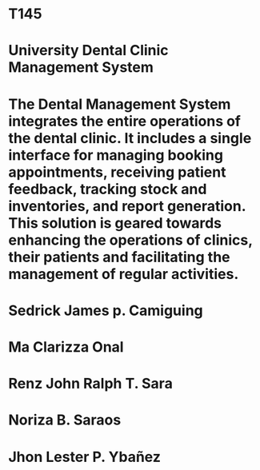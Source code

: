 # T145
# University Dental Clinic Management System


# The Dental Management System integrates the entire operations of the dental clinic. It includes a single interface for managing booking appointments, receiving patient feedback, tracking stock and inventories, and report generation. This solution is geared towards enhancing the operations of clinics, their patients and facilitating the management of regular activities.



# Sedrick James p. Camiguing
# Ma Clarizza Onal
# Renz John Ralph T. Sara
# Noriza B. Saraos
# Jhon Lester P. Ybañez
